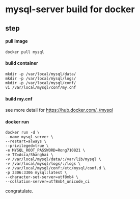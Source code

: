 # mysql-server build for docker

## step

#### pull image

```` shell
docker pull mysql
````

#### build container

```` shell
mkdir -p /var/local/mysql/data/
mkdir -p /var/local/mysql/logs/
mkdir -p /var/local/mysql/conf/
vi /var/local/mysql/conf/my.cnf
````

#### build my.cnf

see more detail for https://hub.docker.com/_/mysql

#### docker run

```` shell
docker run -d \ 
--name mysql-server \
--restart=always \ 
--privileged=true \
-e MYSQL_ROOT_PASSWORD=Rong710821 \
-e TZ=Asia/Shanghai \
-v /var/local/mysql/data/:/var/lib/mysql \
-v /var/local/mysql/logs/:/logs \
-v /var/local/mysql/conf:/etc/mysql/conf.d \
-p 3306:3306 mysql:latest \
--character-set-server=utf8mb4 \ 
--collation-server=utf8mb4_unicode_ci
````

congratulate.

